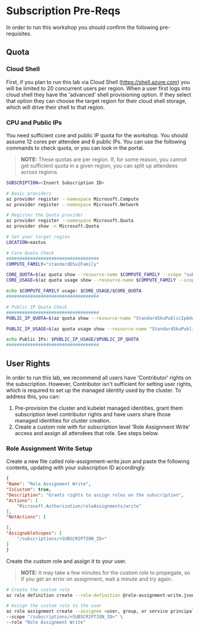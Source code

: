 
# Subscription Pre-Reqs

In order to run this workshop you should confirm the following pre-requisites.

## Quota

### Cloud Shell

First, if you plan to run this lab via Cloud Shell (https://shell.azure.com) you will be limited to 20 concurrent users per region. When a user first logs into cloud shell they have the 'advanced' shell provisioning option. If they select that option they can choose the target region for their cloud shell storage, which will drive their shell to that region.

### CPU and Public IPs

You need sufficient core and public IP quota for the workshop. You should assume 12 cores per attendee and 6 public IPs. You can use the following commands to check quota, or you can look in the portal.

>**NOTE:** These quotas are per region. If, for some reason, you cannot get sufficient quota in a given region, you can split up attendees across regions.

```bash
SUBSCRIPTION=<Insert Subscription ID>

# Basic providers
az provider register --namespace Microsoft.Compute
az provider register --namespace Microsoft.Network

# Register the Quota provider
az provider register --namespace Microsoft.Quota
az provider show -n Microsoft.Quota

# Set your target region
LOCATION=eastus

# Core Quota Check
###################################
COMPUTE_FAMILY="standardDSv2Family"

CORE_QUOTA=$(az quota show --resource-name $COMPUTE_FAMILY --scope "subscriptions/$SUBSCRIPTION/providers/Microsoft.Compute/locations/$LOCATION" -o tsv --query properties.limit.value)
CORE_USAGE=$(az quota usage show --resource-name $COMPUTE_FAMILY --scope "subscriptions/$SUBSCRIPTION/providers/Microsoft.Compute/locations/$LOCATION" -o tsv --query properties.usages.Value)

echo $COMPUTE_FAMILY usage: $CORE_USAGE/$CORE_QUOTA
###################################

# Public IP Quota Check
###################################
PUBLIC_IP_QUOTA=$(az quota show --resource-name "StandardSkuPublicIpAddresses" --scope "subscriptions/$SUBSCRIPTION/providers/Microsoft.Network/locations/$LOCATION" -o tsv --query properties.limit.value)

PUBLIC_IP_USAGE=$(az quota usage show --resource-name "StandardSkuPublicIpAddresses" --scope "subscriptions/$SUBSCRIPTION/providers/Microsoft.Network/locations/$LOCATION" -o tsv --query properties.usages.Value)

echo Public IPs: $PUBLIC_IP_USAGE/$PUBLIC_IP_QUOTA
###################################
```


## User Rights

In order to run this lab, we recommend all users have 'Contributor' rights on the subscription. However, Contributor isn't sufficient for setting user rights, which is required to set up the managed identity used by the cluster. To address this, you can:

1. Pre-provision the cluster and kubelet managed identities, grant them subscription level contributor rights and have users share those managed identities for cluster creation.
2. Create a custom role with for subscription level 'Role Assignment Write' access and assign all attendees that role. See steps below.

### Role Assignment Write Setup

Create a new file called role-assignment-write.json and paste the following contents, updating with your subscription ID accordingly.

```json
{
"Name": "Role Assignment Write",
"IsCustom": true,
"Description": "Grants rights to assign roles on the subscription",
"Actions": [
    "Microsoft.Authorization/roleAssignments/write"
],
"NotActions": [

],
"AssignableScopes": [
    "/subscriptions/<SUBSCRIPTION_ID>"
]
}
```

Create the custom role and assign it to your user.

>**NOTE:** It may take a few minutes for the custom role to propegate, so if you get an error on assignment, wait a minute and try again.

```bash
# Create the custom role
az role definition create --role-definition @role-assignment-write.json

# Assign the custom role to the user
az role assignment create --assignee <user, group, or service principal> \
--scope "/subscriptions/<SUBSCRIPTION_ID>" \
--role "Role Assignment Write"
```
